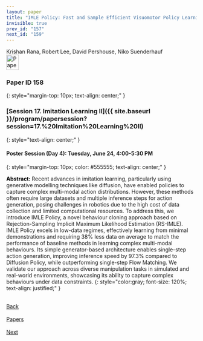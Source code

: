 ```yaml
---
layout: paper
title: "IMLE Policy: Fast and Sample Efficient Visuomotor Policy Learning via Implicit Maximum Likelihood Estimation"
invisible: true
prev_id: "157"
next_id: "159"
---
```

<div class="paper-authors">
  <div class="paper-author-box">
    <div class="paper-author-name">Krishan Rana, Robert Lee, David Pershouse, Niko Suenderhauf</div>
    <div class="paper-author-uni"></div>
  </div>
</div>

<div class="paper-pdf">
  <div>
    <a href="https://www.roboticsproceedings.org/rss21/p158.pdf" title="Download PDF" target="_blank">
      <img src="{{ site.baseurl }}/images/paper_link_cardinal_red.png" alt="Paper PDF" width="33" height="40" />
    </a>
  </div>
</div>

### Paper ID 158
{: style="margin-top: 10px; text-align: center;" }

### [Session 17. Imitation Learning II]({{ site.baseurl }}/program/papersession?session=17.%20Imitation%20Learning%20II)
{: style="text-align: center;" }

#### Poster Session (Day 4): Tuesday, June 24, 4:00-5:30 PM
{: style="margin-top: 10px; color: #555555; text-align: center;" }

<b style="color: black;">Abstract: </b>Recent advances in imitation learning, particularly using generative modelling techniques like diffusion, have enabled policies to capture complex multi-modal action distributions. However, these methods often require large datasets and multiple inference steps for action generation, posing challenges in robotics due to the high cost of data collection and limited computational resources. To address this, we introduce IMLE Policy, a novel behaviour cloning approach based on Rejection-Sampling Implicit Maximum Likelihood Estimation (RS-IMLE). IMLE Policy excels in low-data regimes, effectively learning from minimal demonstrations and requiring 38% less data on average to match the performance of baseline methods in learning complex multi-modal behaviours. Its simple generator-based architecture enables single-step action generation, improving inference speed by 97.3% compared to Diffusion Policy, while outperforming single-step Flow Matching. We validate our approach across diverse manipulation tasks in simulated and real-world environments, showcasing its ability to capture complex behaviours under data constraints.
{: style="color:gray; font-size: 120%; text-align: justified;" }

<div class="paper-menu">
  <div class="paper-menu-inner">
    <a href="{{ site.baseurl }}/program/papers/157/" title="Previous Paper">
            <div class="paper-menu-icon">
                <i class="fas fa-arrow-left"></i><br>
                <span class="paper-menu-label">Back</span>
            </div>
        </a>
    <a href="{{ site.baseurl }}/program/papers" title="All Papers">
      <div class="paper-menu-icon">
        <i class="fas fa-list"></i><br>
        <span class="paper-menu-label">Papers</span>
      </div>
    </a>
    <a href="{{ site.baseurl }}/program/papers/159/" title="Next Paper">
            <div class="paper-menu-icon">
                <i class="fas fa-arrow-right"></i><br>
                <span class="paper-menu-label">Next</span>
            </div>
        </a>
  </div>
</div>
